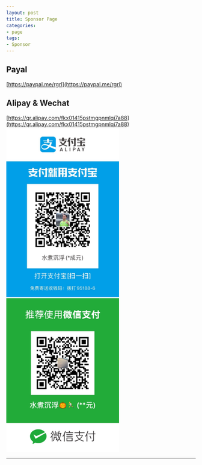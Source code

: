 ```yaml
---
layout: post
title: Sponsor Page
categories:
- page
tags:
- Sponsor
---
```


     
	 
## Payal
[https://paypal.me/rgrl](https://paypal.me/rgrl)

## Alipay & Wechat
[https://qr.alipay.com/fkx01415pstmgpnmlqi7a88](https://qr.alipay.com/fkx01415pstmgpnmlqi7a88)
<img src="/media/pic/alipay_collect.jpg" width="300px">
<img src="/media/pic/IMG_4311.JPG" width="300px">


----
